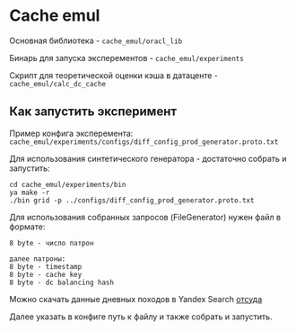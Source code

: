 # Cache emul

Основная библиотека - `cache_emul/oracl_lib`

Бинарь для запуска эксперементов - `cache_emul/experiments`

Скрипт для теоретической оценки кэша в датаценте - `cache_emul/calc_dc_cache`

## Как запустить эксперимент

Пример конфига эксперемента: `cache_emul/experiments/configs/diff_config_prod_generator.proto.txt`

Для использования синтетического генератора - достаточно собрать и запустить:

```
cd cache_emul/experiments/bin
ya make -r
./bin grid -p ../configs/diff_config_prod_generator.proto.txt
```

Для использования собранных запросов (FileGenerator) нужен файл в формате:
```
8 byte - число патрон

далее патроны:
8 byte - timestamp
8 byte - cache key
8 byte - dc balancing hash
```
Можно скачать данные дневных походов в Yandex Search [отсуда](https://zenodo.org/records/15389143)

Далее указать в конфиге путь к файлу и также собрать и запустить.
